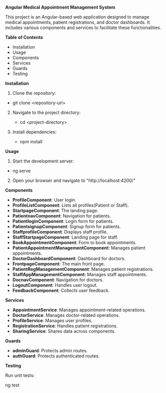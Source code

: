 **Angular Medical Appointment Management System**

This project is an Angular-based web application designed to manage medical appointments, patient registrations, and doctor dashboards. It includes various components and services to facilitate these functionalities.

**Table of Contents**

- Installation
- Usage
- Components
- Services
- Guards
- Testing

**Installation**

1. Clone the repository:
  - git clone &lt;repository-url&gt;

2. Navigate to the project directory:
   - cd &lt;project-directory&gt;

3. Install dependencies:
   - npm install

**Usage**

1. Start the development server:
  - ng serve
2. Open your browser and navigate to "http://localhost:4200/"

**Components**

- **ProfileComponent**: User login.
- **ProfileListComponent**: Lists all profiles(Patient or Staff).
- **StartpageComponent**: The landing page.
- **PatientnavComponent**: Navigation for patients.
- **PatientloginComponent**: Login form for patients.
- **PatientsignupComponent**: Signup form for patients.
- **StaffprofileComponent**: Displays staff profile.
- **StaffStartpageComponent**: Landing page for staff.
- **BookAppointmentComponent**: Form to book appointments.
- **PatientAppointmentManagementComponent**: Manages patient appointments.
- **DoctorDashboardComponent**: Dashboard for doctors.
- **FrontpageComponent**: The main front page.
- **PatientRegManagementComponent**: Manages patient registrations.
- **StaffAppManagementComponent**: Manages staff appointments.
- **DocnavComponent**: Navigation for doctors.
- **LogoutComponent**: Handles user logout.
- **FeedbackComponent**: Collects user feedback.

**Services**

- **AppointmentService**: Manages appointment-related operations.
- **DoctorService**: Manages doctor-related operations.
- **ProfileService**: Manages user profiles.
- **RegistrationService**: Handles patient registrations.
- **SharingService**: Shares data across components.

**Guards**

- **adminGuard**: Protects admin routes.
- **authGuard**: Protects authenticated routes.

**Testing**

Run unit tests:

ng test
